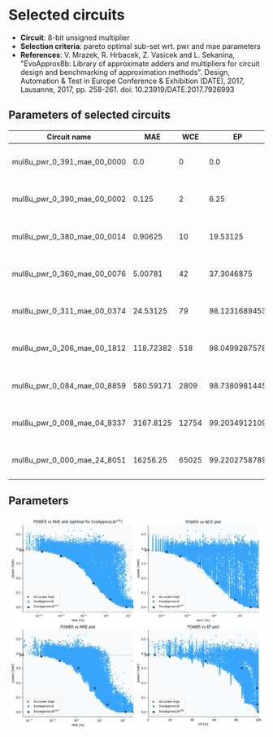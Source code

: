 
Selected circuits
===================
 - **Circuit**: 8-bit unsigned multiplier
 - **Selection criteria**: pareto optimal sub-set wrt. pwr and mae parameters
 - **References**: V. Mrazek, R. Hrbacek, Z. Vasicek and L. Sekanina, "EvoApprox8b: Library of approximate adders and multipliers for circuit design and benchmarking of approximation methods". Design, Automation & Test in Europe Conference & Exhibition (DATE), 2017, Lausanne, 2017, pp. 258-261. doi: 10.23919/DATE.2017.7926993


Parameters of selected circuits
----------------------------

| Circuit name | MAE | WCE | EP | MRE | Download |
| --- |  --- | --- | --- | --- | --- | 
| mul8u_pwr_0_391_mae_00_0000 | 0.0 | 0 | 0.0 | 0.0 |  [Verilog generic](mul8u_pwr_0_391_mae_00_0000_gen.v) [Verilog PDK45](mul8u_pwr_0_391_mae_00_0000_pdk45.v)  [C](mul8u_pwr_0_391_mae_00_0000.c) |
| mul8u_pwr_0_390_mae_00_0002 | 0.125 | 2 | 6.25 | 0.0052957238 |  [Verilog generic](mul8u_pwr_0_390_mae_00_0002_gen.v) [Verilog PDK45](mul8u_pwr_0_390_mae_00_0002_pdk45.v)  [C](mul8u_pwr_0_390_mae_00_0002.c) |
| mul8u_pwr_0_380_mae_00_0014 | 0.90625 | 10 | 19.53125 | 0.0331777901 |  [Verilog generic](mul8u_pwr_0_380_mae_00_0014_gen.v) [Verilog PDK45](mul8u_pwr_0_380_mae_00_0014_pdk45.v)  [C](mul8u_pwr_0_380_mae_00_0014.c) |
| mul8u_pwr_0_360_mae_00_0076 | 5.00781 | 42 | 37.3046875 | 0.1478099971 |  [Verilog generic](mul8u_pwr_0_360_mae_00_0076_gen.v) [Verilog PDK45](mul8u_pwr_0_360_mae_00_0076_pdk45.v)  [C](mul8u_pwr_0_360_mae_00_0076.c) |
| mul8u_pwr_0_311_mae_00_0374 | 24.53125 | 79 | 98.1231689453 | 1.2488804629 |  [Verilog generic](mul8u_pwr_0_311_mae_00_0374_gen.v) [Verilog PDK45](mul8u_pwr_0_311_mae_00_0374_pdk45.v)  [C](mul8u_pwr_0_311_mae_00_0374.c) |
| mul8u_pwr_0_206_mae_00_1812 | 118.72382 | 518 | 98.0499267578 | 4.1647787452 |  [Verilog generic](mul8u_pwr_0_206_mae_00_1812_gen.v) [Verilog PDK45](mul8u_pwr_0_206_mae_00_1812_pdk45.v)  [C](mul8u_pwr_0_206_mae_00_1812.c) |
| mul8u_pwr_0_084_mae_00_8859 | 580.59171 | 2809 | 98.7380981445 | 13.960159289 |  [Verilog generic](mul8u_pwr_0_084_mae_00_8859_gen.v) [Verilog PDK45](mul8u_pwr_0_084_mae_00_8859_pdk45.v)  [C](mul8u_pwr_0_084_mae_00_8859.c) |
| mul8u_pwr_0_008_mae_04_8337 | 3167.8125 | 12754 | 99.2034912109 | 44.0000481464 |  [Verilog generic](mul8u_pwr_0_008_mae_04_8337_gen.v) [Verilog PDK45](mul8u_pwr_0_008_mae_04_8337_pdk45.v)  [C](mul8u_pwr_0_008_mae_04_8337.c) |
| mul8u_pwr_0_000_mae_24_8051 | 16256.25 | 65025 | 99.2202758789 | 100.0 |  [Verilog generic](mul8u_pwr_0_000_mae_24_8051_gen.v) [Verilog PDK45](mul8u_pwr_0_000_mae_24_8051_pdk45.v)  [C](mul8u_pwr_0_000_mae_24_8051.c) |
    
Parameters
--------------
![Parameters figure](fig.png)
             